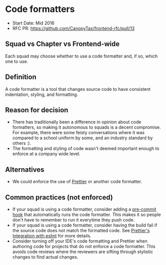 # Code formatters
- Start Date: Mid 2016
- RFC PR: https://github.com/CanopyTax/frontend-rfc/pull/13

## Squad vs Chapter vs Frontend-wide
Each squad may choose whether to use a code formatter and, if so, which one to use.

## Definition
A code formatter is a tool that changes source code to have consistent indentation, styling, and formatting.

## Reason for decision
- There has traditionally been a difference in opinion about code formatters, so making it autonomous to squads is a decent compromise.
  For example, there were some feisty conversations where it was compared to a school uniform by some, and an industry standard by others :).
- The formatting and styling of code wasn't deemed important enough to enforce at a company wide level.

## Alternatives
- We could enforce the use of [Prettier](https://github.com/prettier/prettier) or another code formatter.

## Common practices (not enforced)
- If your squad is using a code formatter, consider adding a [pre-commit hook](https://prettier.io/docs/en/precommit.html) that automatically runs the code formatter.
  This makes it so people don't have to remember to run it everytime they push code.
- If your squad is using a code formatter, consider having the build fail if the source code does not match the formatted code.
  See [Prettier's Integration with eslint](https://prettier.io/docs/en/eslint.html) for more details.
- Consider turning off your IDE's code formatting and Prettier when authoring code for projects that do not enforce a code formatter. This avoids code reviews where the reviewers
  are sifting through stylistic changes to find actual changes.
